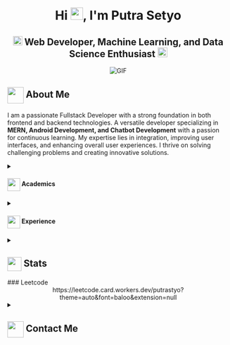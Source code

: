 <h1 align="center">Hi <img src="https://github.com/putrastyo/putrastyo/blob/main/icons/Hi.gif" width="28px"/>, I'm Putra Setyo</h1>
<h2 align="center">
  <img src="https://komarev.com/ghpvc/?username=putrastyo&color=dc143c&style=for-the-badge" alt="Profile Views" style="height:21px;">
  Web Developer, Machine Learning, and Data Science Enthusiast
  <a href="https://www.linkedin.com/in/putrasetyo/">
    <img src="https://img.shields.io/badge/Portfolio-543DE0?style=for-the-badge&logo=About.me&logoColor=white" alt="Portfolio" style="height:22px;">
  </a>
</h2>
<div align="center">
 <img alt="GIF" src="https://media4.giphy.com/media/11KzOet1ElBDz2/giphy.gif?cid=6c09b952ufa3xxbbm0mpuadm2zaik3wjp4m9luz2ly0lyz8d&ep=v1_internal_gif_by_id&rid=giphy.gif&ct=g" />
</div>

## <img align ='center' src="https://i.giphy.com/media/v1.Y2lkPTc5MGI3NjExdjh2dDM4bDhyYzM5NmppaHJ6dG56Mmh3bTkyanFkdWRvZ3R1cGoycSZlcD12MV9pbnRlcm5hbF9naWZfYnlfaWQmY3Q9ZQ/LOnt6uqjD9OexmQJRB/giphy.gif" width="37" /> About Me

I am a passionate Fullstack Developer with a strong foundation in both frontend and backend technologies. A versatile developer specializing in **MERN, Android Development, and Chatbot Development** with a passion for continuous learning. My expertise lies in integration, improving user interfaces, and enhancing overall user experiences. I thrive on solving challenging problems and creating innovative solutions.

 <details>
  <summary><h4> <img align="center" src="https://github.com/putrastyo/putrastyo/blob/main/icons/academics.gif" width="29"/> Academics</h4></summary>
  <span><img src="https://img.shields.io/badge/BTECH-IPB-1877F2?style=for-the-badge"></span>
  <span><img src="https://img.shields.io/badge/GPA-3-EFEEE9?style=for-the-badge"></span>
 </details>

 <details>
  <summary><h4> <img align="center" src="https://github.com/[YourUsername]/[YourUsername]/blob/main/icons/experience.gif" width="29"/> Experience</h4></summary>
  - **Junior Web Developer** at IT Center UNJ | 6 months
    - Create new website for internship member management system
    - Improve public speaking and team work
  - **Fullstack Engineer** at DosDev | 2 months
    - Building so many modern website for several company 
    - Improve team work and communication skill
 </details>
</details>


<details>
  <summary><h2> <img align="center" src="https://github.com/[YourUsername]/[YourUsername]/blob/main/icons/stats.gif" width="32"/> Stats</h2></summary>
  <div align="center">
    https://github-readme-stats.vercel.app/api?username=putrastyo&theme=tokyonight&hide_border=false&include_all_commits=true&count_private=false<br/>
    https://github-readme-streak-stats.herokuapp.com/?user=putrastyo&theme=tokyonight&hide_border=false<br/>
    https://github-readme-stats.vercel.app/api/top-langs/?username=putrastyo&theme=tokyonight&hide_border=false&include_all_commits=true&count_private=false&layout=compact<br/>
    https://github-readme-activity-graph.vercel.app/graph?username=putrastyo&theme=tokyo-night
  </div>
</details>
### Leetcode
<div align="center">
  https://leetcode.card.workers.dev/putrastyo?theme=auto&font=baloo&extension=null
</div>

<details>
  <summary><h2> <img align="center" src="https://github.com/putrastyo/putrastyo/blob/main/icons/Contact.gif" width="37"/> Contact Me</h2></summary>
  <p>
    <i>You can reach out to me via</i>
    <a href="mailto:me.putrasetyo@gmail.com">
      <img align="center" src="https://github.com/putrastyo/putrastyo/blob/main/icons/Gmail.gif" width="100"/>
    </a>
  </p>
</details
